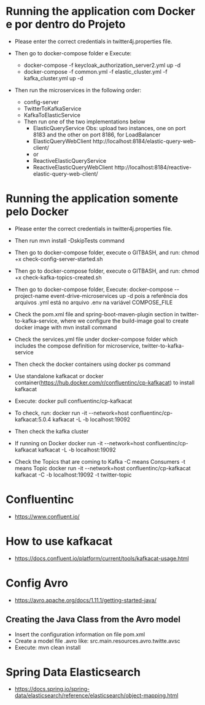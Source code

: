 # Running the application com Docker e por dentro do Projeto 
- Please enter the correct credentials in twitter4j.properties file.
- Then go to docker-compose folder e Execute:
     - docker-compose -f keycloak_authorization_server2.yml up -d
     - docker-compose -f common.yml -f elastic_cluster.yml -f kafka_cluster.yml up -d

- Then run the microservices in the following order:
     - config-server
     - TwitterToKafkaService
     - KafkaToElasticService
     - Then run one of the two implementations below
       - ElasticQueryService  Obs: upload two instances, one on port 8183 and the other on port 8186, for LoadBalancer
       - ElasticQueryWebClient   http://localhost:8184/elastic-query-web-client/
       - or
       - ReactiveElasticQueryService
       - ReactiveElasticQueryWebClient    http://localhost:8184/reactive-elastic-query-web-client/

# Running the application somente pelo Docker
- Please enter the correct credentials in twitter4j.properties file.
- Then run mvn install -DskipTests command
- Then go to docker-compose folder, execute o GITBASH, and run: chmod +x check-config-server-started.sh
- Then go to docker-compose folder, execute o GITBASH, and run: chmod +x check-kafka-topics-created.sh
- Then go to docker-compose folder, Execute: docker-compose --project-name event-drive-microservices up -d pois a referência dos arquivos .yml está no arquivo .env na variável COMPOSE_FILE
- Check the pom.xml file and spring-boot-maven-plugin section in twitter-to-kafka-service, where we configure 
the build-image goal to create docker image with mvn install command
- Check the services.yml file under docker-compose folder which includes the compose definition 
for microservice, twitter-to-kafka-service
- Then check the docker containers using docker ps command
- Use standalone kafkacat or docker container(https://hub.docker.com/r/confluentinc/cp-kafkacat) to install kafkacat
- Execute: docker pull confluentinc/cp-kafkacat
- To check, run: docker run -it --network=host confluentinc/cp-kafkacat:5.0.4 kafkacat -L -b localhost:19092
- Then check the kafka cluster

- If running on Docker
    docker run -it --network=host confluentinc/cp-kafkacat kafkacat -L -b localhost:19092

- Check the Topics that are coming to Kafka
   -C means Consumers
   -t means Topic
   docker run -it --network=host confluentinc/cp-kafkacat kafkacat -C -b localhost:19092 -t twitter-topic

# Confluentinc
- https://www.confluent.io/

# How to use kafkacat
- https://docs.confluent.io/platform/current/tools/kafkacat-usage.html


# Config Avro
- https://avro.apache.org/docs/1.11.1/getting-started-java/

## Creating the Java Class from the Avro model
- Insert the configuration information on file pom.xml
- Create a model file .avro like: src.main.resources.avro.twitte.avsc
- Execute: mvn clean install

# Spring Data Elasticsearch
- https://docs.spring.io/spring-data/elasticsearch/reference/elasticsearch/object-mapping.html